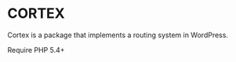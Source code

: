 CORTEX
===========

Cortex is a package that implements a routing system in WordPress.

Require PHP 5.4+
